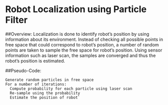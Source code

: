 # Robot Localization using Particle Filter
##Overview:
Localization is done to identify robot’s position by using information about its environment. Instead of
checking all possible points in free space that could correspond to robot’s position, a number of random
points are taken to sample the free space for robot’s position. Using sensor information such as laser scan,
the samples are converged and thus the robot’s position is estimated.

##Pseudo-Code:
```
Generate random particles in free space
For a number of iterations:
  Compute probability for each particle using laser scan
  Re-sample using the probability
  Estimate the position of robot`
